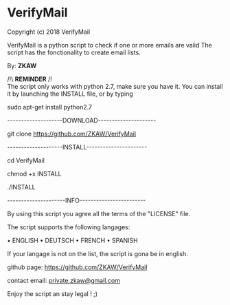 # VerifyMail
Copyright (c) 2018 VerifyMail

VerifyMail is a python script to check if one or more emails are valid
The script has the fonctionality to create email lists.


By: **ZKAW**

/!\ **REMINDER** /!\
The script only works with python 2.7, make sure you have it.
You can install it by launching the INSTALL file, or by typing

sudo apt-get install python2.7


--------------------DOWNLOAD---------------------

git clone https://github.com/ZKAW/VerifyMail

--------------------INSTALL----------------------

cd VerifyMail

chmod +x INSTALL

./INSTALL

---------------------INFO------------------------

By using this script you agree all the terms of the "LICENSE" file.

The script supports the following langages:

   • ENGLISH
   • DEUTSCH
   • FRENCH
   • SPANISH
   
If your langage is not on the list, the script is gona be in english.
   
github page: https://github.com/ZKAW/VerifyMail

contact email: private.zkaw@gmail.com

Enjoy the script an stay legal ! ;)
